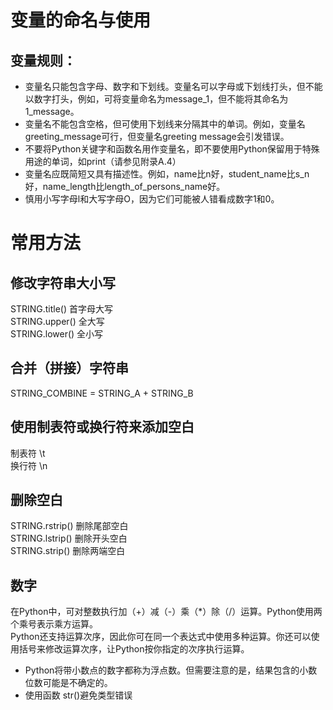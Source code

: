 # 变量的命名与使用
## 变量规则：
- 变量名只能包含字母、数字和下划线。变量名可以字母或下划线打头，但不能以数字打头，例如，可将变量命名为message_1，但不能将其命名为1_message。
- 变量名不能包含空格，但可使用下划线来分隔其中的单词。例如，变量名greeting_message可行，但变量名greeting message会引发错误。
- 不要将Python关键字和函数名用作变量名，即不要使用Python保留用于特殊用途的单词，如print（请参见附录A.4）
- 变量名应既简短又具有描述性。例如，name比n好，student_name比s_n好，name_length比length_of_persons_name好。
- 慎用小写字母l和大写字母O，因为它们可能被人错看成数字1和0。

# 常用方法
## 修改字符串大小写
STRING.title()      首字母大写<br>
STRING.upper()      全大写<br>
STRING.lower()      全小写<br>

## 合并（拼接）字符串
STRING_COMBINE = STRING_A + STRING_B<br>

## 使用制表符或换行符来添加空白
制表符  \t<br>
换行符  \n<br>

## 删除空白
STRING.rstrip()      删除尾部空白<br>
STRING.lstrip()      删除开头空白<br>
STRING.strip()      删除两端空白<br>

## 数字
在Python中，可对整数执行加（+）减（-）乘（*）除（/）运算。Python使用两个乘号表示乘方运算。<br>
Python还支持运算次序，因此你可在同一个表达式中使用多种运算。你还可以使用括号来修改运算次序，让Python按你指定的次序执行运算。<br>
- Python将带小数点的数字都称为浮点数。但需要注意的是，结果包含的小数位数可能是不确定的。<br>
- 使用函数 str()避免类型错误<br>


